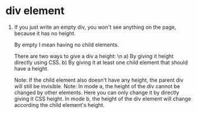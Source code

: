# div element

1. If you just write an empty div, you won't see anything on the page, because it has no height.
   
   By empty I mean having no child elements.
   
   There are two ways to give a div a height: \n
   a) By giving it height directly using CSS.
   b) By giving it at least one child element that should have a height.
   
   Note: If the child element also doesn't have any height, the parent div will still be invisible.
   Note: In mode a, the height of the div cannot be changed by other elements. Here you can only change it by directly giving it CSS height.
         In mode b, the height of the div element will change according the child element's height.
